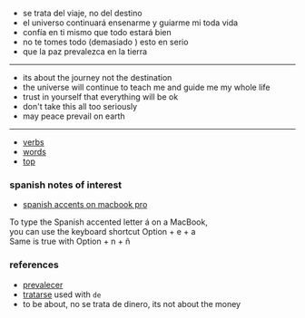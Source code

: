 - se trata del viaje, no del destino
- el universo continuará ensenarme y guiarme mi toda vida
- confía en ti mismo que todo estará bien
- no te tomes todo (demasiado ) esto en serio
- que la paz prevalezca en la tierra
---

- its about the journey not the destination
- the universe will continue to teach me and guide me my whole life
- trust in yourself that everything will be ok
- don't take this all too seriously
- may peace prevail on earth
---

- [verbs](./verbs/Readme.md)
- [words](./words/word25.md)
- [top](./top/Readme.md)

### spanish notes of interest

- [spanish accents on macbook pro](https://github.com/stormasm/spanish/blob/main/misc/macbook.md)

To type the Spanish accented letter á on a MacBook,   
you can use the keyboard shortcut Option + e + a   
Same is true with Option + n + ñ

### references

- [prevalecer](https://www.spanishdict.com/translate/prevalecer)
- [tratarse](https://www.spanishdict.com/translate/tratar) used with `de`
- to be about, no se trata de dinero, its not about the money
